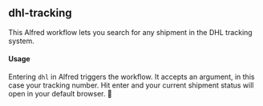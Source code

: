 ## dhl-tracking

This Alfred workflow lets you search for any shipment in the DHL tracking system.


#### Usage
Entering `dhl` in Alfred triggers the workflow. It accepts an argument, in this case your tracking number. Hit enter and your current shipment status will open in your default browser. 🎉
